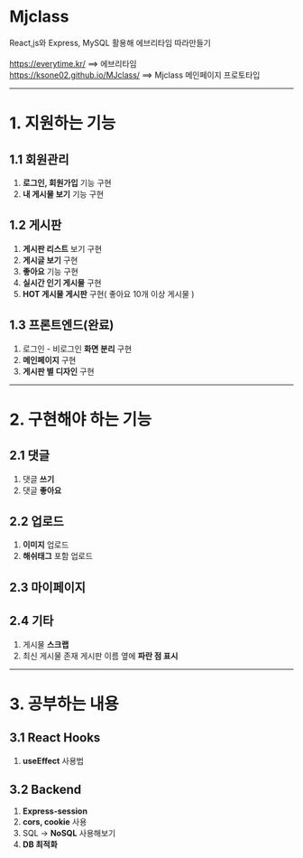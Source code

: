 # Mjclass
React,js와 Express, MySQL 활용해 에브리타임 따라만들기<br/><br/>
https://everytime.kr/ ==> 에브리타임<br/>
https://ksone02.github.io/MJclass/ ==> Mjclass 메인페이지 프로토타입<br/>
***
# 1. 지원하는 기능
## 1.1 회원관리
1. <strong>로그인, 회원가입</strong> 기능 구현
2. <strong>내 게시물 보기</strong> 기능 구현
## 1.2 게시판
1. <strong>게시판 리스트</strong> 보기 구현
2. <strong>게시글 보기</strong> 구현
3. <strong>좋아요</strong> 기능 구현
4. <strong>실시간 인기 게시물</strong> 구현
5. <strong>HOT 게시물 게시판</strong> 구현( 좋아요 10개 이상 게시물 )
## 1.3 프론트엔드(완료)
1. 로그인 - 비로그인 <strong>화면 분리</strong> 구현
2. <strong>메인페이지</strong> 구현
3. <strong>게시판 별 디자인</strong> 구현

***

# 2. 구현해야 하는 기능
## 2.1 댓글
1. 댓글 <strong>쓰기</strong>
2. 댓글 <strong>좋아요</strong>
## 2.2 업로드
1. <strong>이미지</strong> 업로드
2. <strong>해쉬태그</strong> 포함 업로드
## 2.3 마이페이지
## 2.4 기타
1. 게시물 <strong>스크랩</strong>
2. 최신 게시물 존재 게시판 이름 옆에 <strong>파란 점 표시</strong>

***

# 3. 공부하는 내용
## 3.1 React Hooks
1. <strong>useEffect</strong> 사용법
## 3.2 Backend
1. <strong>Express-session</strong>
2. <strong>cors, cookie</strong> 사용
3. SQL -> <strong>NoSQL</strong> 사용해보기
4. <strong>DB 최적화</strong>
